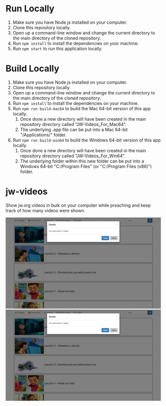 # Run Locally
1. Make sure you have Node.js installed on your computer.
1. Clone this repository locally.
1. Open up a command-line window and change the current directory to the main directory of the cloned repository.
1. Run `npm install` to install the dependencies on your machine.
1. Run `npm start` to run this application locally.

# Build Locally
1. Make sure you have Node.js installed on your computer.
1. Clone this repository locally.
1. Open up a command-line window and change the current directory to the main directory of the cloned repository.
1. Run `npm install` to install the dependencies on your machine.
1. Run `npm run build-mac64` to build the Mac 64-bit version of this app locally.
   1. Once done a new directory will have been created in the main repository directory called "JW-Videos_For_Mac64".
   1. The underlying .app file can be put into a Mac 64-bit "/Applications/" folder.
1. Run `npm run build-win64` to build the Windows 64-bit version of this app locally.
   1. Once done a new directory will have been created in the main repository directory called "JW-Videos_For_Win64".
   1. The underlying folder within this new folder can be put into a Windows 64-bit "C:/Program Files" (or "C:/Program Files (x86)") folder.

# jw-videos
Show jw.org videos in bulk on your computer while preaching and keep track of how many videos were shown.

![Filter on "Jehova"](/assets/screenshots/details-7-videos.png?raw=true "Filter on Jehova")
![Showing the details](/assets/screenshots/details-7-videos.png?raw=true "Showing the details")
